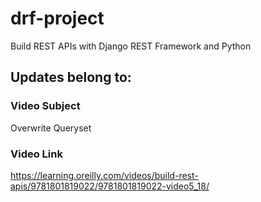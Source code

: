 # drf-project
Build REST APIs with Django REST Framework and Python

## Updates belong to:

### Video Subject
Overwrite Queryset

### Video Link
https://learning.oreilly.com/videos/build-rest-apis/9781801819022/9781801819022-video5_18/

